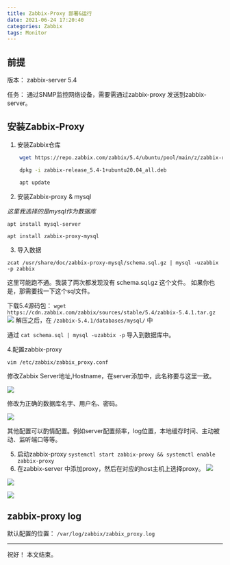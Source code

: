 ```yaml
---
title: Zabbix-Proxy 部署&运行
date: 2021-06-24 17:20:40
categories: Zabbix
tags: Monitor
---
```


## 前提

版本： zabbix-server 5.4

任务： 通过SNMP监控网络设备，需要需通过zabbix-proxy 发送到zabbix-server。

## 安装Zabbix-Proxy

1. 安装Zabbix仓库

```bash
    wget https://repo.zabbix.com/zabbix/5.4/ubuntu/pool/main/z/zabbix-release/zabbix-release_5.4-1+ubuntu20.04_all.deb

    dpkg -i zabbix-release_5.4-1+ubuntu20.04_all.deb

    apt update
```

2. 安装Zabbix-proxy & mysql

_这里我选择的是mysql作为数据库_

`apt install mysql-server`

`apt install zabbix-proxy-mysql`

3. 导入数据

`zcat /usr/share/doc/zabbix-proxy-mysql/schema.sql.gz | mysql -uzabbix -p zabbix`

这里可能跑不通。我装了两次都发现没有 schema.sql.gz 这个文件。
如果你也是，那需要找一下这个sql文件。

下载5.4源码包：
`wget https://cdn.zabbix.com/zabbix/sources/stable/5.4/zabbix-5.4.1.tar.gz`
![](https://img-blog.csdnimg.cn/img_convert/8eadb68dbe4f2051e1c72a2919286f07.png#id=yP1Gu&originHeight=1340&originWidth=652&originalType=binary&ratio=1&status=done&style=none)
解压之后，在 `/zabbix-5.4.1/databases/mysql/` 中

通过 `cat schema.sql | mysql -uzabbix -p` 导入到数据库中。

4.配置zabbix-proxy

`vim /etc/zabbix/zabbix_proxy.conf`

修改Zabbix Server地址,Hostname，在server添加中，此名称要与这里一致。

![](https://img-blog.csdnimg.cn/img_convert/8e3e758e82804c0909ee74bd40d1b988.png#id=HVbW6&originHeight=820&originWidth=1968&originalType=binary&ratio=1&status=done&style=none)

修改为正确的数据库名字、用户名、密码。

![](https://img-blog.csdnimg.cn/img_convert/4f0b8f22d1c7753e24705f37025297a1.png#id=ogGz5&originHeight=994&originWidth=1230&originalType=binary&ratio=1&status=done&style=none)

其他配置可以酌情配置。例如server配置频率，log位置，本地缓存时间、主动被动、监听端口等等。

5. 启动zabbix-proxy
   `systemctl start zabbix-proxy && systemctl enable zabbix-proxy` 
6. 在zabbix-server 中添加proxy，然后在对应的host主机上选择proxy。
   ![](https://img-blog.csdnimg.cn/img_convert/c869c5c2e48a6d94965c4ee9afd1d3a3.png#id=XryPJ&originHeight=1252&originWidth=1686&originalType=binary&ratio=1&status=done&style=none) 

![](https://img-blog.csdnimg.cn/img_convert/4236f0501054b223da6b5dde07a340a0.png#id=UMgsH&originHeight=930&originWidth=3870&originalType=binary&ratio=1&status=done&style=none)

![](https://img-blog.csdnimg.cn/img_convert/f4604e95270f33648790159d8fcde8f6.png#id=UTV3A&originHeight=1158&originWidth=2394&originalType=binary&ratio=1&status=done&style=none)

## zabbix-proxy log

默认配置的位置： `/var/log/zabbix/zabbix_proxy.log`

---

祝好！
本文结束。